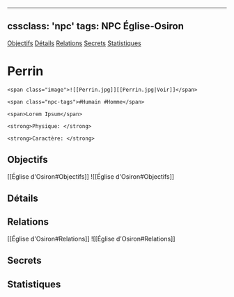 
---
cssclass: 'npc'
tags: NPC Église-Osiron
---
<span class="nav">[Objectifs](#Objectifs) [Détails](#Détails)  [Relations](#Relations) [Secrets](#Secrets) [Statistiques](#Statistiques)</span>

# Perrin
```ad-desc
<span class="image">![[Perrin.jpg]][[Perrin.jpg|Voir]]</span>

<span class="npc-tags">#Humain #Homme</span>

<span>Lorem Ipsum</span>

<strong>Physique: </strong>

<strong>Caractère: </strong>
```

## Objectifs
<span class="tab">[[Église d'Osiron#Objectifs]]</span>
<span class="embed-section tab">![[Église d'Osiron#Objectifs]]</span>

## Détails

## Relations
<span class="tab">[[Église d'Osiron#Relations]]</span>
<span class="embed-section tab">![[Église d'Osiron#Relations]]</span>

## Secrets

## Statistiques